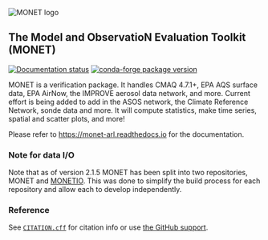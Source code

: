![MONET logo](https://raw.githubusercontent.com/noaa-oar-arl/monet/stable/docs/_static/MONET-logo.png)

## The Model and ObservatioN Evaluation Toolkit (MONET)

[![Documentation status](https://readthedocs.org/projects/monet-arl/badge/?version=develop)](https://monet-arl.readthedocs.io)
[![conda-forge package version](https://img.shields.io/conda/vn/conda-forge/monet)](https://anaconda.org/conda-forge/monet)

MONET is a verification package. It handles CMAQ 4.7.1+, EPA AQS surface data, EPA AirNow, the IMPROVE aerosol data network, and more. Current effort is being added to add in the ASOS network, the Climate Reference Network, sonde data and more. It will compute statistics, make time series, spatial and scatter plots, and more!

Please refer to <https://monet-arl.readthedocs.io> for the documentation.

### Note for data I/O

Note that as of version 2.1.5 MONET has been split into two repositories, MONET and [MONETIO](https://github.com/noaa-oar-arl/monetio).
This was done to simplify the build process for each repository and allow each to develop independently.

### Reference

See [`CITATION.cff`](./CITATION.cff) for citation info or use [the GitHub support](https://docs.github.com/en/repositories/managing-your-repositorys-settings-and-features/customizing-your-repository/about-citation-files).
